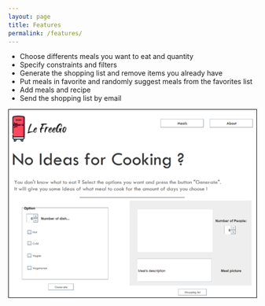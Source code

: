 ```yaml
---
layout: page
title: Features
permalink: /features/
---
```


- Choose differents meals you want to eat and quantity
- Specify constraints and filters
- Generate the shopping list and remove items you already have
- Put meals in favorite and randomly suggest meals from the favorites list
- Add meals and recipe
- Send the shopping list by email

<img src="/assets/images/image.png" style="border: 1px solid black" />


